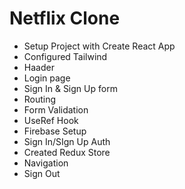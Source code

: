 # Netflix Clone

- Setup Project with Create React App
- Configured Tailwind
- Haader
- Login page
- Sign In & Sign Up form
- Routing
- Form Validation
- UseRef Hook
- Firebase Setup
- Sign In/SIgn Up Auth
- Created Redux Store
- Navigation
- Sign Out
